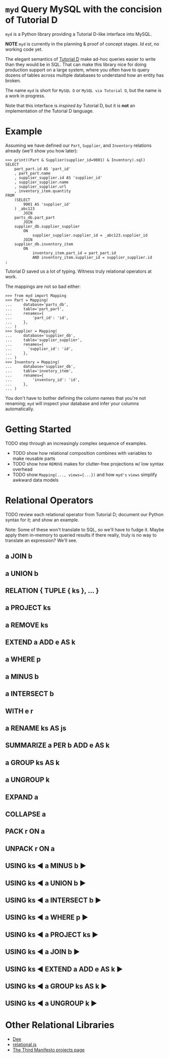 # `myd` Query MySQL with the concision of Tutorial D

`myd` is a Python library providing a Tutorial D-like interface into MySQL.

**NOTE** `myd` is currently in the planning & proof of concept stages. _Id est_, no working code yet.

The elegant semantics of [Tutorial D](ThirdManifestoBooks) make ad-hoc queries easier to write than they would be in SQL. That can make this library nice for doing production support on a large system, where you often have to query dozens of tables across multiple databases to understand how an entity has broken.

The name `myd` is short for `MySQL D` or `MySQL via Tutorial D`, but the name is a work in progress.

Note that this interface is _inspired by_ Tutorial D, but it is **not** an implementation of the Tutorial D language.

# Example

Assuming we have defined our `Part`, `Supplier`, and `Inventory` relations already (we'll show you how later):

    >>> print((Part & Supplier(supplier_id=9001) & Inventory).sql)
    SELECT
        part_part.id AS 'part_id'
        , part_part.name
        , supplier_supplier.id AS 'supplier_id'
        , supplier_supplier.name
        , supplier_supplier.url
        , inventory_item.quantity
    FROM
        (SELECT
            9001 AS 'supplier_id'
        ) _abc123
            JOIN
        parts_db.part_part
            JOIN
        supplier_db.supplier_supplier
            ON
                supplier_supplier.supplier_id = _abc123.supplier_id
            JOIN
        supplier_db.inventory_item
            ON
                inventory_item.part_id = part_part.id
                AND inventory_item.supplier_id = supplier_supplier.id
    ;

Tutorial D saved us a lot of typing. Witness truly relational operators at work.

The mappings are not so bad either:

    >>> from myd import Mapping
    >>> Part = Mapping(
    ...     database='parts_db',
    ...     table='part_part',
    ...     renames={
    ...         'part_id': 'id',
    ...     },
    ... )
    >>> Supplier = Mapping(
    ...     database='supplier_db',
    ...     table='supplier_supplier',
    ...     renames={
    ...       'supplier_id': 'id',
    ...     },
    ... )
    >>> Inventory = Mapping(
    ...     database='supplier_db',
    ...     table='invetory_item',
    ...     renames={
    ...         'inventory_id': 'id',
    ...     },
    ... )

You don't have to bother defining the column names that you're not renaming; `myd` will inspect your database and infer your columns automatically.

# Getting Started

TODO step through an increasingly complex sequence of examples.

- TODO show how relational composition combines with variables to make reusable parts
- TODO show how `REMOVE` makes for clutter-free projections w/ low syntax overhead
- TODO show `Mapping(..., views={...})` and how `myd's` `views` simplify awkward data models

# Relational Operators

TODO review each relational operator from Tutorial D; document our Python syntax for it; and show an example.

Note: Some of these won't translate to SQL, so we'll have to fudge it. Maybe apply them in-memory to queried results if there really, truly is no way to translate an expression? We'll see.

## a JOIN b

## a UNION b

## RELATION { TUPLE { ks }, ... }

## a PROJECT ks

## a REMOVE ks

## EXTEND a ADD e AS k

## a WHERE p

## a MINUS b

## a INTERSECT b

## WITH e r

## a RENAME ks AS js

## SUMMARIZE a PER b ADD e AS k

## a GROUP ks AS k

## a UNGROUP k

## EXPAND a

## COLLAPSE a

## PACK r ON a

## UNPACK r ON a

## USING ks ◀︎ a MINUS b ▶

## USING ks ◀︎ a UNION b ▶

## USING ks ◀︎ a INTERSECT b ▶

## USING ks ◀︎ a WHERE p ▶

## USING ks ◀︎ a PROJECT ks ▶

## USING ks ◀︎ a JOIN b ▶

## USING ks ◀︎ EXTEND a ADD e AS k ▶

## USING ks ◀︎ a GROUP ks AS k ▶

## USING ks ◀︎ a UNGROUP k ▶

# Other Relational Libraries

- [Dee](https://github.com/ggaughan/dee)
- [relational.js](https://github.com/erikolson186/relational.js)
- [The Third Manifesto projects page](http://www.dcs.warwick.ac.uk/~hugh/TTM/projects.html)

[ThirdManifestoBooks]: http://www.dcs.warwick.ac.uk/~hugh/TTM/documents_and_books.html
